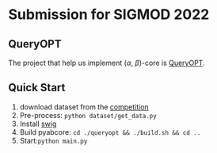 # Submission for SIGMOD 2022

## QueryOPT
The project that help us implement ($\alpha$, $\beta$)-core is [QueryOPT](https://github.com/boge-liu/alpha-beta-core).

## Quick Start

1. download dataset from the [competition](https://tianchi.aliyun.com/dataset/dataDetail?dataId=123862)
2. Pre-process: ``python dataset/get_data.py``
3. Install [swig](https://github.com/swig/)
4. Build pyabcore: ``cd ./queryopt && ./build.sh && cd ..``
5. Start:``python main.py``